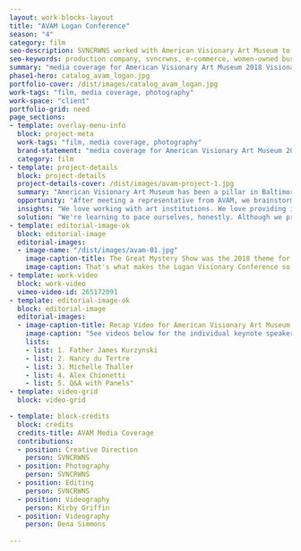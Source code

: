 ```yaml
---
layout: work-blocks-layout
title: "AVAM Logan Conference"
season: "4"
category: film
seo-description: SVNCRWNS worked with American Visionary Art Museum to produce media coverage for its annual Logan Visionary Conference.
seo-keywords: production company, svncrwns, e-commerce, women-owned businesses, creative team, consulting, business operations, launch my brand, manage my brand, photography, videography, special projects
summary: "media coverage for American Visionary Art Museum 2018 Visionary Conference"
phase1-hero: catalog_avam_logan.jpg
portfolio-cover: /dist/images/catalog_avam_logan.jpg
work-tags: "film, media coverage, photography"
work-space: "client"
portfolio-grid: need
page_sections:
- template: overlay-menu-info
  block: project-meta
  work-tags: "film, media coverage, photography"
  brand-statement: "media coverage for American Visionary Art Museum 2018 Visionary Conference"
  category: film
- template: project-details
  block: project-details
  project-details-cover: /dist/images/avam-project-1.jpg
  summary: "American Visionary Art Museum has been a pillar in Baltimore, Maryland for over 20+ years. The museum's donors sponsor the Logan Visionary Conference every year inviting speakers to come and share insight on a particular theme that impacts art and community. This year's conference focused on the Two Worlds of Heaven: Science and Religion."
  opportunity: "After meeting a representative from AVAM, we brainstormed ways that we could impact the museum and its upcoming annual conference. We reviewed all digital assets from the previous conference and were tasked with completing media coverage."
  insights: "We love working with art institutions. We love providing impact on a large scale for big audiences to digest and enjoy. Although we were tasked with media coverage, we did an assessment of the museum's website presence and platform, communication channels and presence in the community. We were able to identify several opportunities to continue building our relationship with AVAM as well as some key opportunities to enhance the foundation that they've built and established in their 20+ years of existence."
  solution: "We're learning to pace ourselves, honestly. Although we presented some really exciting approaches to leveraging what the museum has already established - our work captured photo and video media coverage for the Logan Conference. One thing we learned from this experience was to continue pushing the needle forward, continue sharing ideas, and continue to move fearlessly with our clients and helping them grow their platforms and presence. The truth is we knew the scope of our work going into this partnership, but we are so driven by our abilities to add value in the art + cultural spaces, that we're willing to keep pitching ideas, even if they are outside of the scope, the budget or the client's ability to see what we see. We love what we do!"
- template: editorial-image-ok
  block: editorial-image
  editorial-images:
  - image-name: "/dist/images/avam-01.jpg"
    image-caption-title: The Great Mystery Show was the 2018 theme for the museum layout and curation
    image-caption: That's what makes the Logan Visionary Conference so unique.  American Visionary Art Museum creates a concept for their museum annually and the theme of the Logan Conference was an extension of the museum exhibit.  The speakers discussed the parallels of science and religion, and the museum touched on all kinds of topics from Math being a philosophy, quantum physics, astrology, scientology + more.  Check out the Recap video + Keynote Speakers.
- template: work-video
  block: work-video
  vimeo-video-id: 265172091
- template: editorial-image-ok
  block: editorial-image
  editorial-images:
  - image-caption-title: Recap Video for American Visionary Art Museum's 2018 Logan Visionary Conference
    image-caption: "See videos below for the individual keynote speakers:" 
    lists:
    - list: 1. Father James Kurzynski 
    - list: 2. Nancy du Tertre 
    - list: 3. Michelle Thaller 
    - list: 4. Alex Chionetti
    - list: 5. Q&A with Panels"
- template: video-grid
  block: video-grid

- template: block-credits
  block: credits
  credits-title: AVAM Media Coverage
  contributions:
  - position: Creative Direction
    person: SVNCRWNS
  - position: Photography
    person: SVNCRWNS
  - position: Editing
    person: SVNCRWNS
  - position: Videography
    person: Kirby Griffin
  - position: Videography
    person: Dena Simmons
  
---
```



